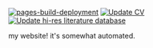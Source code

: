[![pages-build-deployment](https://github.com/arjunsavel/arjunsavel.github.io/actions/workflows/pages/pages-build-deployment/badge.svg)](https://github.com/arjunsavel/arjunsavel.github.io/actions/workflows/pages/pages-build-deployment) [![Update CV](https://github.com/arjunsavel/arjunsavel.github.io/actions/workflows/cv_add.yml/badge.svg)](https://github.com/arjunsavel/arjunsavel.github.io/actions/workflows/cv_add.yml) [![Update hi-res literature database](https://github.com/arjunsavel/arjunsavel.github.io/actions/workflows/hires_database_add.yml/badge.svg)](https://github.com/arjunsavel/arjunsavel.github.io/actions/workflows/hires_database_add.yml)

my website! it's somewhat automated.
